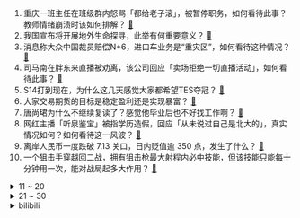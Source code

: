 1. 重庆一班主任在班级群内怒骂「都给老子滚」，被暂停职务，如何看待此事？教师情绪崩溃时该如何排解？ [:link:](https://www.zhihu.com/question/943447099)
2. 我国宣布将开展地外生命探寻，此举有何重要意义？ [:link:](https://www.zhihu.com/question/928145555)
3. 消息称大众中国裁员赔偿N+6，进口车业务是“重灾区”，如何看待这种情况？ [:link:](https://www.zhihu.com/question/807260835)
4. 司马南在胖东来直播被劝离，该公司回应「卖场拒绝一切直播活动」，如何看待此事？ [:link:](https://www.zhihu.com/question/921786132)
5. S14打到现在，为什么这几天感觉大家都希望TES夺冠？ [:link:](https://www.zhihu.com/question/945849816)
6. 大家交易期货的目标是稳定盈利还是实现暴富？ [:link:](https://www.zhihu.com/question/679605402)
7. 唐尚珺为什么不继续复读了？感觉他毕业后也不好找工作啊？ [:link:](https://www.zhihu.com/question/667247080)
8. 网红主播「听泉鉴宝」被指学历造假，回应「从未说过自己是北大的」，真实情况如何？如何看待这一风波？ [:link:](https://www.zhihu.com/question/921058235)
9. 离岸人民币一度跌破 7.13 关口，日内贬值逾 350 点，发生了什么？ [:link:](https://www.zhihu.com/question/946498418)
10. 一个狙击手穿越回二战，拥有狙击枪最大射程内必中技能，但该技能只能每十分钟用一次，能对战局起多大作用？ [:link:](https://www.zhihu.com/question/666457414)
<details>
<summary>11 ~ 20</summary>

11. 最近突然爆火的哀牢山，到底是什么来头？ [:link:](https://www.zhihu.com/question/791981908)
12. 如何看待 10 月 15 日苹果官网上线发布的新 iPad mini 7？哪些方面有提升？ [:link:](https://www.zhihu.com/question/980969506)
13. 国足取得 18 强赛首胜仍排名垫底，4 轮 3 分净胜球 -9，国足出线可能性有多大？ [:link:](https://www.zhihu.com/question/981540763)
14. 如果你是《西虹市首富》男主角，你将怎么样在一个月内花光十亿？ [:link:](https://www.zhihu.com/question/287526924)
15. 为什么人类在进化过程中其他体毛褪去，而头发越来越长？ [:link:](https://www.zhihu.com/question/284801590)
16. 如何评价《大时代》（1992）大结局? [:link:](https://www.zhihu.com/question/32059360)
17. 如何评价「县中尖子生流失、清北率和本科率下滑」？身陷极端应试怪圈的县中该如何自救？ [:link:](https://www.zhihu.com/question/871865470)
18. 《黑神话：悟空》中蜘蛛精会变老，猪八戒为什么不会？ [:link:](https://www.zhihu.com/question/808283905)
19. 我穿的破破烂烂的去医院看病，医生会不会不想给我看病? [:link:](https://www.zhihu.com/question/665206439)
20. 如果你突然遇见了那个在你心里挂念了许久的人，但已经十年不曾联系，你还会跟他打招呼吗？ [:link:](https://www.zhihu.com/question/717764564)
</details>
<details>
<summary>21 ~ 30</summary>

21. 如何评价刘学义、吴谨言主演的电视剧《春花焰》？ [:link:](https://www.zhihu.com/question/826616640)
22. 心理学中的「投射」究竟是什么？它的发生机制是怎样的？ [:link:](https://www.zhihu.com/question/667529898)
23. 对于脑力劳动者来说，每天的「有效的工作时长」是多少，如何「摸鱼」才能提高全天的产出？? [:link:](https://www.zhihu.com/question/789492782)
24. 在工作中，领导答应你的事情没做到，你会怎么应对？ [:link:](https://www.zhihu.com/question/788253238)
25. T1夺冠概率有多大？ [:link:](https://www.zhihu.com/question/813258871)
26. 韩国军方称朝鲜炸毁部分朝韩间连接通路，朝方暂无回应，半岛局势何以陡然升级？事态将如何发展？ [:link:](https://www.zhihu.com/question/931048689)
27. 如果有一位电竞选手能在每次队伍濒临解散时站出来拯救队伍，但只拯救解散局这一回，他会取得什么样的成就？ [:link:](https://www.zhihu.com/question/838959700)
28. 既然公路车穿锁鞋还要换脚踏，为什么不直接把脚踏做成鞋底模样？ [:link:](https://www.zhihu.com/question/742851450)
29. 男生长期玩galgame会有什么心理影响吗？ [:link:](https://www.zhihu.com/question/643989126)
30. 中国男足主场 2-1 战胜印尼，获得 18 强赛首胜，张玉宁、拜合拉木破门，如何评价本场比赛？ [:link:](https://www.zhihu.com/question/947981445)
</details><details>
<summary>bilibili</summary>

</details>